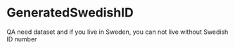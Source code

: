 # GeneratedSwedishID
QA need dataset and if you live in Sweden, you can not live without Swedish ID number
